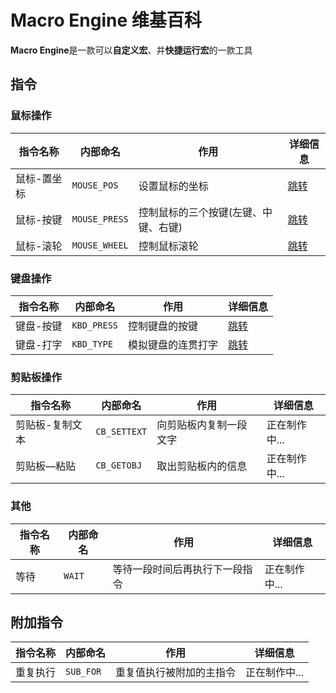 # Macro Engine 维基百科

**Macro Engine**是一款可以**自定义宏**、并**快捷运行宏**的一款工具

## 指令

### 鼠标操作

|指令名称|内部命名|作用|详细信息|
|-|-|-|-|
|鼠标-置坐标|`MOUSE_POS`|设置鼠标的坐标|[跳转](Command/Mouse/Mouse-pos/Mouse-pos.md)|
|鼠标-按键|`MOUSE_PRESS`|控制鼠标的三个按键(左键、中键、右键)|[跳转](Command/Mouse/Mouse-press/Mouse-press.md)|
|鼠标-滚轮|`MOUSE_WHEEL`|控制鼠标滚轮|[跳转](Command/Mouse/Mouse-wheel/Mouse-wheel.md)|

### 键盘操作

|指令名称|内部命名|作用|详细信息|
|-|-|-|-|
|键盘-按键|`KBD_PRESS`|控制键盘的按键|[跳转](Command/Keyboard/Kbd_press/Kbd_press.md)|
|键盘-打字|`KBD_TYPE`|模拟键盘的连贯打字|[跳转](Command/Keyboard/Kbd_type/Kbd_type.md)|

### 剪贴板操作

|指令名称|内部命名|作用|详细信息|
|-|-|-|-|
|剪贴板-复制文本|`CB_SETTEXT`|向剪贴板内复制一段文字|正在制作中...|
|剪贴板—粘贴|`CB_GETOBJ`|取出剪贴板内的信息|正在制作中...|

### 其他

|指令名称|内部命名|作用|详细信息|
|-|-|-|-|
|等待|`WAIT`|等待一段时间后再执行下一段指令|正在制作中...|

## 附加指令

|指令名称|内部命名|作用|详细信息|
|-|-|-|-|
|重复执行|`SUB_FOR`|重复值执行被附加的主指令|正在制作中...|